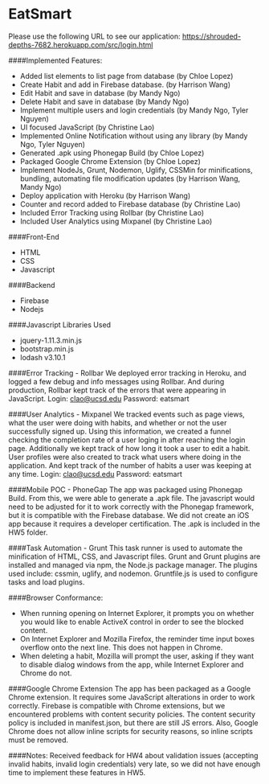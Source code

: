 # EatSmart

Please use the following URL to see our application: https://shrouded-depths-7682.herokuapp.com/src/login.html

####Implemented Features:
- Added list elements to list page from database (by Chloe Lopez)
- Create Habit and add in Firebase database. (by Harrison Wang)
- Edit Habit and save in database (by Mandy Ngo)
- Delete Habit and save in database (by Mandy Ngo)
- Implement multiple users and login credentials (by Mandy Ngo, Tyler Nguyen)
- UI focused JavaScript (by Christine Lao)
- Implemented Online Notification without using any library (by Mandy Ngo, Tyler Nguyen)
- Generated .apk using Phonegap Build (by Chloe Lopez)
- Packaged Google Chrome Extension (by Chloe Lopez)
- Implement NodeJs, Grunt, Nodemon, Uglify, CSSMin for minifications, bundling, automating file modification updates (by Harrison Wang, Mandy Ngo)
- Deploy application with Heroku (by Harrison Wang) 
- Counter and record added to Firebase database (by Christine Lao)
- Included Error Tracking using Rollbar (by Christine Lao)
- Included User Analytics using Mixpanel (by Christine Lao)

####Front-End
- HTML
- CSS
- Javascript

####Backend 
- Firebase
- Nodejs

####Javascript Libraries Used
- jquery-1.11.3.min.js
- bootstrap.min.js
- lodash v3.10.1

####Error Tracking - Rollbar
We deployed error tracking in Heroku, and logged a few debug and info messages using Rollbar. And during production, Rollbar kept track of the errors that were appearing in JavaScript.
Login: clao@ucsd.edu
Password: eatsmart

####User Analytics - Mixpanel
We tracked events such as page views, what the user were doing with habits, and whether or not the user successfully signed up. Using this information, we created a funnel checking the completion rate of a user loging in after reaching the login page. Additionally we kept track of how long it took a user to edit a habit. User profiles were also created to track what users where doing in the application. And kept track of the number of habits a user was keeping at any time.
Login: clao@ucsd.edu
Password: eatsmart

####Mobile POC - PhoneGap
The app was packaged using Phonegap Build. From this, we were able to generate a .apk file. The javascript would need to be adjusted for it to work correctly with the Phonegap framework, but it is compatible with the Firebase database. We did not create an iOS app because it requires a developer certification. The .apk is included in the HW5 folder.

####Task Automation - Grunt
This task runner is used to automate the minification of HTML, CSS, and Javascript files. Grunt and Grunt plugins are installed and managed via npm, the Node.js package manager. The plugins used include: cssmin, uglify, and nodemon. Gruntfile.js is used to configure tasks and load plugins. 

####Browser Conformance: 
- When running opening on Internet Explorer, it prompts you on whether you would like to enable ActiveX control in order to see the blocked content. 
- On Internet Explorer and Mozilla Firefox, the reminder time input boxes overflow onto the next line. This does not happen in Chrome. 
- When deleting a habit, Mozilla will prompt the user, asking if they want to disable dialog windows from the app, while Internet Explorer and Chrome do not. 

####Google Chrome Extension
The app has been packaged as a Google Chrome extension. It requires some JavaScript alterations in order to work correctly. Firebase is compatible with Chrome extensions, but we encountered problems with content security policies. The content security policy is included in manifest.json, but there are still JS errors. Also, Google Chrome does not allow inline scripts for security reasons, so inline scripts must be removed.

####Notes:
Received feedback for HW4 about validation issues (accepting invalid habits, invalid login credentials) very late, so we did not have enough time to implement these features in HW5. 
